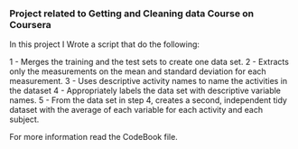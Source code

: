 ### Project related to Getting and Cleaning data Course on Coursera 
In this project I Wrote a script that do the following:

  1 - Merges the training and the test sets to create one data set.
  2 - Extracts only the measurements on the mean and standard deviation for each measurement.
  3 - Uses descriptive activity names to name the activities in the dataset
  4 - Appropriately labels the data set with descriptive variable names.
  5 - From the data set in step 4, creates a second, independent tidy dataset with the average of each variable for each activity and each          subject.

For more information read the CodeBook file.

